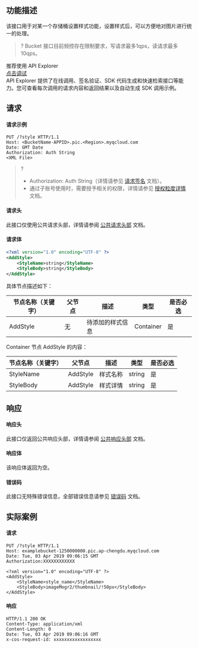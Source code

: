 ## 功能描述
该接口用于对某一个存储桶设置样式功能，设置样式后，可以方便地对图片进行统一的处理。

>? Bucket 接口目前频控存在限制要求，写请求最多1qps，读请求最多10qps。
>

<div class="rno-api-explorer">
    <div class="rno-api-explorer-inner">
        <div class="rno-api-explorer-hd">
            <div class="rno-api-explorer-title">
                推荐使用 API Explorer
            </div>
            <a href="https://console.cloud.tencent.com/api/explorer?Product=cos&Version=2018-11-26&Action=AddBucketStyle&SignVersion=" class="rno-api-explorer-btn" hotrep="doc.api.explorerbtn" target="_blank"><i class="rno-icon-explorer"></i>点击调试</a>
        </div>
        <div class="rno-api-explorer-body">
            <div class="rno-api-explorer-cont">
                API Explorer 提供了在线调用、签名验证、SDK 代码生成和快速检索接口等能力。您可查看每次调用的请求内容和返回结果以及自动生成 SDK 调用示例。
            </div>
        </div>
    </div>
</div>


## 请求
#### 请求示例
```plaintext
PUT /?style HTTP/1.1
Host: <BucketName-APPID>.pic.<Region>.myqcloud.com 
Date: GMT Date
Authorization: Auth String
<XML File>
```


>? 
> - Authorization: Auth String（详情请参见 [请求签名](https://cloud.tencent.com/document/product/436/7778) 文档）。
> - 通过子账号使用时，需要授予相关的权限，详情请参见 [授权粒度详情](https://cloud.tencent.com/document/product/460/41741) 文档。
> 


#### 请求头

此接口仅使用公共请求头部，详情请参阅 [公共请求头部](https://cloud.tencent.com/document/product/460/42865) 文档。

#### 请求体

```xml
<?xml version="1.0" encoding="UTF-8" ?>
<AddStyle>
    <StyleName>string</StyleName>
    <StyleBody>string</StyleBody>
</AddStyle>
```

具体节点描述如下：

| 节点名称（关键字） | 父节点 | 描述             | 类型      | 是否必选 |
| ------------------ | ------ | ---------------- | --------- | -------- |
| AddStyle           | 无     | 待添加的样式信息 | Container | 是       |


Container 节点 AddStyle 的内容：

| 节点名称（关键字） | 父节点   | 描述     | 类型   | 是否必选 |
| ------------------ | -------- | -------- | ------ | -------- |
| StyleName          | AddStyle | 样式名称 | string | 是       |
| StyleBody          | AddStyle | 样式详情 | string | 是       |


## 响应

#### 响应头
此接口仅返回公共响应头部，详情请参阅 [公共响应头部](https://cloud.tencent.com/document/product/460/42866) 文档。

#### 响应体
该响应体返回为空。

#### 错误码
此接口无特殊错误信息，全部错误信息请参见 [错误码](https://cloud.tencent.com/document/product/460/8523) 文档。

## 实际案例

#### 请求
```plaintext
PUT /?style HTTP/1.1
Host: examplebucket-1250000000.pic.ap-chengdu.myqcloud.com
Date: Tue, 03 Apr 2019 09:06:15 GMT
Authorization:XXXXXXXXXXXX

<?xml version="1.0" encoding="UTF-8" ?>
<AddStyle>
    <StyleName>style_name</StyleName>
    <StyleBody>imageMogr2/thumbnail/!50px</StyleBody>
</AddStyle>
```

#### 响应

```plaintext
HTTP/1.1 200 OK
Content-Type: application/xml
Content-Length: 0
Date: Tue, 03 Apr 2019 09:06:16 GMT
x-cos-request-id: xxxxxxxxxxxxxxxxxx
```
